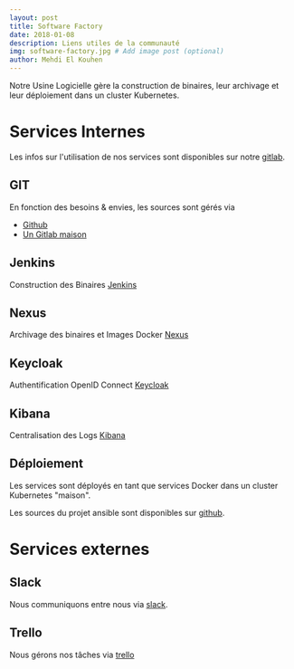```yaml
---
layout: post
title: Software Factory
date: 2018-01-08
description: Liens utiles de la communauté
img: software-factory.jpg # Add image post (optional)
author: Mehdi El Kouhen
---
```


Notre Usine Logicielle gère la construction de binaires, leur archivage et leur déploiement dans un cluster Kubernetes.

# Services Internes

Les infos sur l'utilisation de nos services sont disponibles sur notre [gitlab](https://git.wildwidewest.xyz/melkouhen/usine).

## GIT

En fonction des besoins & envies, les sources sont gérés via 

* [Github](https://github.com/)
* [Un Gitlab maison](git.wildwidewest.xyz)

## Jenkins 
 
Construction des Binaires [Jenkins](https://jenkins.k8.wildwidewest.xyz)

## Nexus

Archivage des binaires et Images Docker [Nexus](https://nexus.k8.wildwidewest.xyz/)

## Keycloak

Authentification OpenID Connect [Keycloak](https://keycloak.k8.wildwidewest.xyz/)

## Kibana

Centralisation des Logs [Kibana](https://kibana.k8.wildwidewest.xyz/)

## Déploiement

Les services sont déployés en tant que services Docker dans un cluster Kubernetes "maison".

Les sources du projet ansible sont disponibles sur [github](https://github.com/SofteamOuest/software-factory.git).

# Services externes

## Slack 

Nous communiquons entre nous via [slack](http://softeam-ouest.slack.com/).

## Trello

Nous gérons nos tâches via [trello](https://trello.com/)


